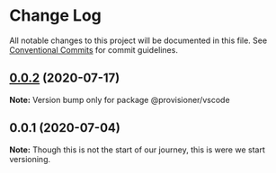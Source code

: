 # Change Log

All notable changes to this project will be documented in this file.
See [Conventional Commits](https://conventionalcommits.org) for commit guidelines.

## [0.0.2](https://github.com/nsainaney/traxitt/compare/v0.0.1...v0.0.2) (2020-07-17)

**Note:** Version bump only for package @provisioner/vscode





## 0.0.1 (2020-07-04)

**Note:** Though this is not the start of our journey, this is were we start versioning.

